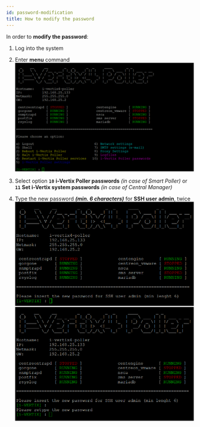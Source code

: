 ```yaml
---
id: password-modification
title: How to modify the password
---
```


In order to **modify the password**:

1. Log into the system

2. Enter **menu** command
![ivertix menu](../../assets/setup-startup-central-poller/ivertix-menu-iv4.png)

3. Select option **`10`** **i-Vertix Poller passwords** _(in case of Smart Poller)_ or **`11`** **Set i-Vertix system passwords**  _(in case of Central Manager)_

4. Type the new password **_(min. 6 characters)_** for **SSH user admin**, twice
![ivertix menu](../../assets/setup-startup-central-poller/change-pwd-1-iv4.png)
![ivertix menu](../../assets/setup-startup-central-poller/change-pwd-2-iv4.png)
